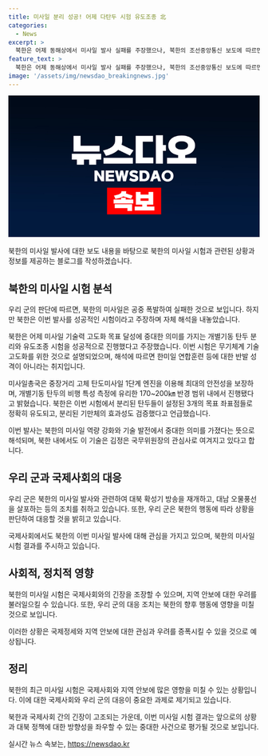 ```yaml
---
title: 미사일 분리 성공! 어제 다탄두 시험 유도조종 北
categories:
  - News
excerpt: >
  북한은 어제 동해상에서 미사일 발사 실패를 주장했으나, 북한의 조선중앙통신 보도에 따르면 북한은 시스템의 성공적 향상을 주장하며 분리와 유도 조종을 성공적으로 진행한 것으로 밝혔습니다. 미사일총국은 시험이 중요한 의의를 부여하고 있으며, 북한의 미사일 역량 강화와 기술 발전을 강조했습니다. 북한이 다탄두 능력 확보를 위한 미사일 발사 시험을 공개한 것은 처음으로, 이는 핵·미사일 능력 고도화 과정에 중요한 단계로 여겨집니다.
feature_text: >
  북한은 어제 동해상에서 미사일 발사 실패를 주장했으나, 북한의 조선중앙통신 보도에 따르면 북한은 시스템의 성공적 향상을 주장하며 분리와 유도 조종을 성공적으로 진행한 것으로 밝혔습니다. 미사일총국은 시험이 중요한 의의를 부여하고 있으며, 북한의 미사일 역량 강화와 기술 발전을 강조했습니다. 북한이 다탄두 능력 확보를 위한 미사일 발사 시험을 공개한 것은 처음으로, 이는 핵·미사일 능력 고도화 과정에 중요한 단계로 여겨집니다.
image: '/assets/img/newsdao_breakingnews.jpg'
---
```


<p><img src="/assets/img/newsdao_breakingnews.jpg" alt="pcversion 속보" /></p>

<p>북한의 미사일 발사에 대한 보도 내용을 바탕으로 북한의 미사일 시험과 관련된 상황과 정보를 제공하는 블로그를 작성하겠습니다. </p>

<h2 data-ke-size="size26">북한의 미사일 시험 분석</h2>

<p>우리 군의 판단에 따르면, 북한의 미사일은 공중 폭발하여 실패한 것으로 보입니다. 하지만 북한은 이번 발사를 성공적인 시험이라고 주장하며 자체 해석을 내놓았습니다.</p>

<p data-ke-size="size16">북한은 어제 미사일 기술력 고도화 목표 달성에 중대한 의미를 가지는 개별기동 탄두 분리와 유도조종 시험을 성공적으로 진행했다고 주장했습니다. 이번 시험은 무기체계 기술 고도화를 위한 것으로 설명되었으며, 해석에 따르면 한미일 연합훈련 등에 대한 반발 성격이 아니라는 취지입니다.</p>

<p data-ke-size="size16">미사일총국은 중장거리 고체 탄도미사일 1단계 엔진을 이용해 최대의 안전성을 보장하며, 개별기동 탄두의 비행 특성 측정에 유리한 170~200㎞ 반경 범위 내에서 진행됐다고 밝혔습니다. 북한은 이번 시험에서 분리된 탄두들이 설정된 3개의 목표 좌표점들로 정확히 유도되고, 분리된 기만체의 효과성도 검증했다고 언급했습니다.</p>

<p>이번 발사는 북한의 미사일 역량 강화와 기술 발전에서 중대한 의미를 가졌다는 뜻으로 해석되며, 북한 내에서도 이 기술은 김정은 국무위원장의 관심사로 여겨지고 있다고 합니다.</p>

<h2 data-ke-size="size26">우리 군과 국제사회의 대응</h2>

<p>우리 군은 북한의 미사일 발사와 관련하여 대북 확성기 방송을 재개하고, 대남 오물풍선을 살포하는 등의 조치를 취하고 있습니다. 또한, 우리 군은 북한의 행동에 따라 상황을 판단하여 대응할 것을 밝히고 있습니다.</p>

<p>국제사회에서도 북한의 이번 미사일 발사에 대해 관심을 가지고 있으며, 북한의 미사일 시험 결과를 주시하고 있습니다.</p>

<h2 data-ke-size="size26">사회적, 정치적 영향</h2>

<p>북한의 미사일 시험은 국제사회와의 긴장을 조장할 수 있으며, 지역 안보에 대한 우려를 불러일으킬 수 있습니다. 또한, 우리 군의 대응 조치는 북한의 향후 행동에 영향을 미칠 것으로 보입니다.</p>

<p>이러한 상황은 국제정세와 지역 안보에 대한 관심과 우려를 증폭시킬 수 있을 것으로 예상됩니다.</p>

<h2 data-ke-size="size26">정리</h2>

<p>북한의 최근 미사일 시험은 국제사회와 지역 안보에 많은 영향을 미칠 수 있는 상황입니다. 이에 대한 국제사회와 우리 군의 대응이 중요한 과제로 제기되고 있습니다.</p>

<p>북한과 국제사회 간의 긴장이 고조되는 가운데, 이번 미사일 시험 결과는 앞으로의 상황과 대북 정책에 대한 방향성을 좌우할 수 있는 중대한 사건으로 평가될 것으로 보입니다.</p>
실시간 뉴스 속보는, <a href="https://newsdao.kr" rel="dofollow">https://newsdao.kr</a>



